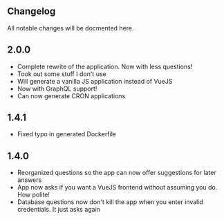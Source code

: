 ## Changelog

All notable changes will be docmented here.

## 2.0.0

* Complete rewrite of the application. Now with less questions!
* Took out some stuff I don't use
* Will generate a vanilla JS application instead of VueJS
* Now with GraphQL support!
* Can now generate CRON applications

## 1.4.1

* Fixed typo in generated Dockerfile

## 1.4.0

* Reorganized questions so the app can now offer suggestions for later answers
* App now asks if you want a VueJS frontend without assuming you do. How polite!
* Database questions now don't kill the app when you enter invalid credentials. It just asks again

